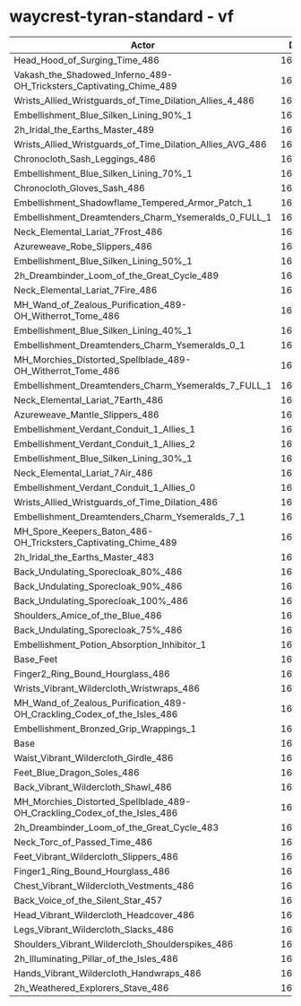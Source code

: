 # waycrest-tyran-standard - vf
| Actor | DPS | Increase |
|---|:---:|:---:|
|Head_Hood_of_Surging_Time_486|166292|1.59%|
|Vakash_the_Shadowed_Inferno_489-OH_Tricksters_Captivating_Chime_489|165874|1.34%|
|Wrists_Allied_Wristguards_of_Time_Dilation_Allies_4_486|165709|1.24%|
|Embellishment_Blue_Silken_Lining_90%_1|165660|1.21%|
|2h_Iridal_the_Earths_Master_489|165514|1.12%|
|Wrists_Allied_Wristguards_of_Time_Dilation_Allies_AVG_486|165447|1.08%|
|Chronocloth_Sash_Leggings_486|165372|1.03%|
|Embellishment_Blue_Silken_Lining_70%_1|165175|0.91%|
|Chronocloth_Gloves_Sash_486|165126|0.88%|
|Embellishment_Shadowflame_Tempered_Armor_Patch_1|165091|0.86%|
|Embellishment_Dreamtenders_Charm_Ysemeralds_0_FULL_1|164964|0.78%|
|Neck_Elemental_Lariat_7Frost_486|164899|0.74%|
|Azureweave_Robe_Slippers_486|164833|0.70%|
|Embellishment_Blue_Silken_Lining_50%_1|164807|0.69%|
|2h_Dreambinder_Loom_of_the_Great_Cycle_489|164790|0.68%|
|Neck_Elemental_Lariat_7Fire_486|164790|0.68%|
|MH_Wand_of_Zealous_Purification_489-OH_Witherrot_Tome_486|164718|0.63%|
|Embellishment_Blue_Silken_Lining_40%_1|164645|0.59%|
|Embellishment_Dreamtenders_Charm_Ysemeralds_0_1|164627|0.58%|
|MH_Morchies_Distorted_Spellblade_489-OH_Witherrot_Tome_486|164585|0.55%|
|Embellishment_Dreamtenders_Charm_Ysemeralds_7_FULL_1|164552|0.53%|
|Neck_Elemental_Lariat_7Earth_486|164546|0.53%|
|Azureweave_Mantle_Slippers_486|164545|0.53%|
|Embellishment_Verdant_Conduit_1_Allies_1|164377|0.42%|
|Embellishment_Verdant_Conduit_1_Allies_2|164357|0.41%|
|Embellishment_Blue_Silken_Lining_30%_1|164344|0.40%|
|Neck_Elemental_Lariat_7Air_486|164319|0.39%|
|Embellishment_Verdant_Conduit_1_Allies_0|164277|0.36%|
|Wrists_Allied_Wristguards_of_Time_Dilation_486|164270|0.36%|
|Embellishment_Dreamtenders_Charm_Ysemeralds_7_1|164218|0.33%|
|MH_Spore_Keepers_Baton_486-OH_Tricksters_Captivating_Chime_489|164136|0.28%|
|2h_Iridal_the_Earths_Master_483|164083|0.24%|
|Back_Undulating_Sporecloak_80%_486|164020|0.20%|
|Back_Undulating_Sporecloak_90%_486|164000|0.19%|
|Back_Undulating_Sporecloak_100%_486|163982|0.18%|
|Shoulders_Amice_of_the_Blue_486|163980|0.18%|
|Back_Undulating_Sporecloak_75%_486|163952|0.16%|
|Embellishment_Potion_Absorption_Inhibitor_1|163925|0.15%|
|Base_Feet|163803|0.07%|
|Finger2_Ring_Bound_Hourglass_486|163747|0.04%|
|Wrists_Vibrant_Wildercloth_Wristwraps_486|163723|0.02%|
|MH_Wand_of_Zealous_Purification_489-OH_Crackling_Codex_of_the_Isles_486|163713|0.02%|
|Embellishment_Bronzed_Grip_Wrappings_1|163707|0.01%|
|Base|163685|0.00%|
|Waist_Vibrant_Wildercloth_Girdle_486|163638|-0.03%|
|Feet_Blue_Dragon_Soles_486|163586|-0.06%|
|Back_Vibrant_Wildercloth_Shawl_486|163573|-0.07%|
|MH_Morchies_Distorted_Spellblade_489-OH_Crackling_Codex_of_the_Isles_486|163553|-0.08%|
|2h_Dreambinder_Loom_of_the_Great_Cycle_483|163499|-0.11%|
|Neck_Torc_of_Passed_Time_486|163476|-0.13%|
|Feet_Vibrant_Wildercloth_Slippers_486|163454|-0.14%|
|Finger1_Ring_Bound_Hourglass_486|163414|-0.17%|
|Chest_Vibrant_Wildercloth_Vestments_486|163377|-0.19%|
|Back_Voice_of_the_Silent_Star_457|163308|-0.23%|
|Head_Vibrant_Wildercloth_Headcover_486|163290|-0.24%|
|Legs_Vibrant_Wildercloth_Slacks_486|163196|-0.30%|
|Shoulders_Vibrant_Wildercloth_Shoulderspikes_486|163098|-0.36%|
|2h_Illuminating_Pillar_of_the_Isles_486|163079|-0.37%|
|Hands_Vibrant_Wildercloth_Handwraps_486|162940|-0.46%|
|2h_Weathered_Explorers_Stave_486|162906|-0.48%|
